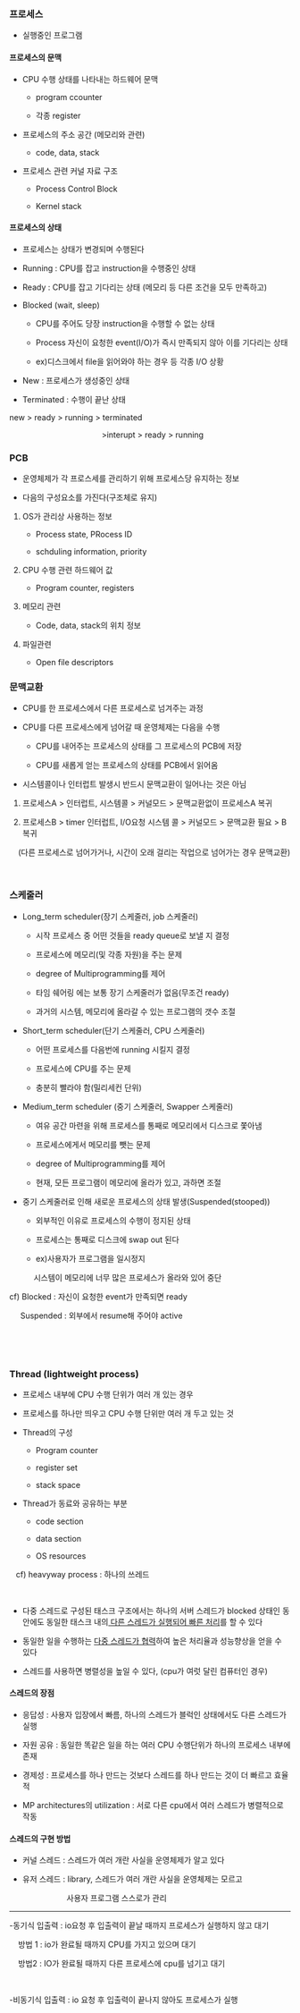 ### 프로세스

- 실행중인 프로그램

#### 프로세스의 문맥

- CPU 수행 상태를 나타내는 하드웨어 문맥 
  
  - program ccounter
  
  - 각종 register

- 프로세스의 주소 공간 (메모리와 관련)
  
  - code, data, stack

- 프로세스 관련 커널 자료 구조 
  
  - Process Control Block
  
  - Kernel stack

#### 프로세스의 상태

- 프로세스는 상태가 변경되며 수행된다

- Running : CPU를 잡고 instruction을 수행중인 상태

- Ready : CPU를 잡고 기다리는 상태 (메모리 등 다른 조건을 모두 만족하고)

- Blocked (wait, sleep)
  
  - CPU를 주어도 당장 instruction을 수행할 수 없는 상태
  
  - Process 자신이 요청한 event(I/O)가 즉시 만족되지 않아 이를 기다리는 상태
  
  - ex)디스크에서 file을 읽어와야 하는 경우 등 각종 I/O 상황

- New : 프로세스가 생성중인 상태

- Terminated : 수행이 끝난 상태

new > ready > running > terminated

                                          >interupt > ready > running

### PCB

- 운영체제가 각 프로스세를 관리하기 위해 프로세스당 유지하는 정보

- 다음의 구성요소를 가진다(구조체로 유지)
1. OS가 관리상 사용하는 정보
   
   - Process state, PRocess ID
   
   - schduling information, priority

2. CPU 수행 관련 하드웨어 값
   
   - Program counter, registers

3. 메모리 관련
   
   - Code, data, stack의 위치 정보

4. 파일관련
   
   - Open file descriptors

### 문맥교환

- CPU를 한 프로세스에서 다른 프로세스로 넘겨주는 과정

- CPU를 다른 프로세스에게 넘어갈 때 운영체제는 다음을 수행
  
  - CPU를 내어주는 프로세스의 상태를 그 프로세스의 PCB에 저장
  
  - CPU를 새롭게 얻는 프로세스의 상태를 PCB에서 읽어옴

- 시스템콜이나 인터럽트 발생시 반드시 문맥교환이 일어나는 것은 아님
1. 프로세스A > 인터럽트, 시스템콜 > 커널모드 > 문맥교환없이 프로세스A 복귀

2. 프로세스B > timer 인터럽트, I/O요청 시스템 콜 > 커널모드 > 문맥교환 필요 > B 복귀

    (다른 프로세스로 넘어가거나, 시간이 오래 걸리는 작업으로 넘어가는 경우 문맥교환)



    

### 스케줄러

- Long_term scheduler(장기 스케줄러, job 스케줄러)
  
  - 시작 프로세스 중 어떤 것들을 ready queue로 보낼 지 결정
  
  - 프로세스에 메모리(및 각종 자원)을 주는 문제
  
  - degree of Multiprogramming를 제어
  
  - 타임 쉐어링 에는 보통 장기 스케줄러가 없음(무조건 ready)
  
  - 과거의 시스템, 메모리에 올라갈 수 있는 프로그램의 갯수 조절

- Short_term scheduler(단기 스케줄러, CPU 스케줄러)
  
  - 어떤 프로세스를 다음번에 running 시킬지 결정
  
  - 프로세스에 CPU를 주는 문제
  
  - 충분히 빨라야 함(밀리세컨 단위)

- Medium_term scheduler (중기 스케줄러, Swapper 스케줄러)
  
  - 여유 공간 마련을 위해 프로세스를 통째로 메모리에서 디스크로 쫓아냄
  
  - 프로세스에게서 메모리를 뺏는 문제
  
  - degree of Multiprogramming를 제어
  
  - 현재, 모든 프로그램이 메모리에 올라가 있고, 과하면 조절

- 중기 스케줄러로 인해 새로운 프로세스의 상태 발생(Suspended(stooped))
  
  - 외부적인 이유로 프로세스의 수행이 정지된 상태
  
  - 프로세스는 통째로 디스크에 swap out 된다
  
  - ex)사용자가 프로그램을 일시정지
  
        시스템이 메모리에 너무 많은 프로세스가 올라와 있어 중단

cf) Blocked : 자신이 요청한 event가 만족되면 ready

     Suspended : 외부에서 resume해 주어야 active

    

    

### Thread (lightweight process)

- 프로세스 내부에 CPU 수행 단위가 여러 개 있는 경우

- 프로세스를 하나만 띄우고 CPU 수행 단위만 여러 개 두고 있는 것

- Thread의 구성
  
  - Program counter
  
  - register set
  
  - stack space

- Thread가 동료와 공유하는 부분
  
  - code section
  
  - data section
  
  - OS resources

   cf) heavyway process : 하나의 쓰레드

        

- 다중 스레드로 구성된 태스크 구조에서는 하나의 서버 스레드가 blocked 상태인 동안에도 동일한 태스크 내의<u> 다른 스레드가 실행되어 빠른 처리</u>를 할 수 있다

- 동일한 일을 수행하는 <u>다중 스레드가 협력</u>하여 높은 처리율과 성능향상을 얻을 수 있다

- 스레드를 사용하면 병렬성을 높일 수 있다, (cpu가 여럿 달린 컴퓨터인 경우)

#### 스레드의 장점

- 응답성 : 사용자 입장에서 빠름, 하나의 스레드가 블럭인 상태에서도 다른 스레드가 실행

- 자원 공유 : 동일한 똑같은 일을 하는 여러 CPU 수행단위가 하나의 프로세스 내부에 존재

- 경제성 : 프로세스를 하나 만드는 것보다 스레드를 하나 만드는 것이 더 빠르고 효율적

- MP architectures의 utilization  : 서로 다른 cpu에서 여러 스레드가 병렬적으로  작동

#### 스레드의 구현 방법

- 커널 스레드 : 스레드가 여러 개란 사실을 운영체제가 알고 있다

- 유저 스레드 : library, 스레드가 여러 개란 사실을 운영체제는 모르고 
  
                      사용자 프로그램 스스로가 관리

------------------------------------------------------------------

-동기식 입출력 : io요청 후 입출력이 끝날 때까지 프로세스가 실행하지 않고 대기

    방법 1 : io가 완료될 때까지 CPU를 가지고 있으며 대기

    방법2 : IO가 완료될 때까지 다른 프로세스에 cpu를 넘기고 대기

    

-비동기식 입출력 : io 요청 후 입출력이 끝나지 않아도 프로세스가 실행
